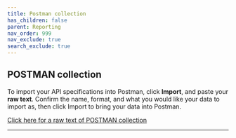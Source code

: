 ```yaml
---
title: Postman collection
has_children: false
parent: Reporting
nav_order: 999
nav_exclude: true
search_exclude: true
---
```


## POSTMAN collection

To import your API specifications into Postman, click **Import**, and paste your **raw text**.
Confirm the name, format, and what you would like your data to import as, then click Import to bring your data into Postman.

<a href="https://docs.integratedpanel.toluna.com/resources/ip-reporting-api.txt" target="_blank" class="btn">Click here for a raw text of POSTMAN collection</a>

---